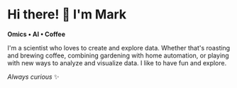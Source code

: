 # Hi there! 👋 I'm Mark

**Omics • AI • Coffee**

I'm a scientist who loves to create and explore data. Whether that's roasting and brewing coffee, combining gardening with home automation, or playing with new ways to analyze and visualize data. I like to have fun and explore.

*Always curious* ✨